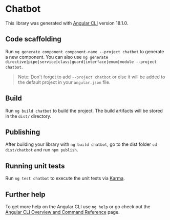 # Chatbot

This library was generated with [Angular CLI](https://github.com/angular/angular-cli) version 18.1.0.

## Code scaffolding

Run `ng generate component component-name --project chatbot` to generate a new component. You can also use `ng generate directive|pipe|service|class|guard|interface|enum|module --project chatbot`.
> Note: Don't forget to add `--project chatbot` or else it will be added to the default project in your `angular.json` file. 

## Build

Run `ng build chatbot` to build the project. The build artifacts will be stored in the `dist/` directory.

## Publishing

After building your library with `ng build chatbot`, go to the dist folder `cd dist/chatbot` and run `npm publish`.

## Running unit tests

Run `ng test chatbot` to execute the unit tests via [Karma](https://karma-runner.github.io).

## Further help

To get more help on the Angular CLI use `ng help` or go check out the [Angular CLI Overview and Command Reference](https://angular.dev/tools/cli) page.
